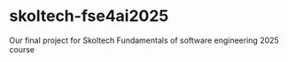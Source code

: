 # skoltech-fse4ai2025
Our final project for Skoltech Fundamentals of software engineering 2025 course
